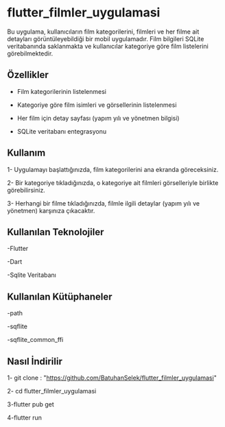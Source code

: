 # flutter_filmler_uygulamasi
Bu uygulama, kullanıcıların film kategorilerini, filmleri ve her filme ait detayları görüntüleyebildiği bir mobil uygulamadır. Film bilgileri SQLite veritabanında saklanmakta ve kullanıcılar kategoriye göre film listelerini görebilmektedir.

## Özellikler
- Film kategorilerinin listelenmesi

- Kategoriye göre film isimleri ve görsellerinin listelenmesi

- Her film için detay sayfası (yapım yılı ve yönetmen bilgisi)

- SQLite veritabanı entegrasyonu

## Kullanım
1- Uygulamayı başlattığınızda, film kategorilerini ana ekranda göreceksiniz.

2- Bir kategoriye tıkladığınızda, o kategoriye ait filmleri görselleriyle birlikte görebilirsiniz.

3- Herhangi bir filme tıkladığınızda, filmle ilgili detaylar (yapım yılı ve yönetmen) karşınıza çıkacaktır.

## Kullanılan Teknolojiler
-Flutter

-Dart

-Sqlite Veritabanı

## Kullanılan Kütüphaneler
-path

-sqflite

-sqflite_common_ffi

## Nasıl İndirilir
1- git clone : "https://github.com/BatuhanSelek/flutter_filmler_uygulamasi"

2- cd flutter_filmler_uygulamasi

3-flutter pub get

4-flutter run